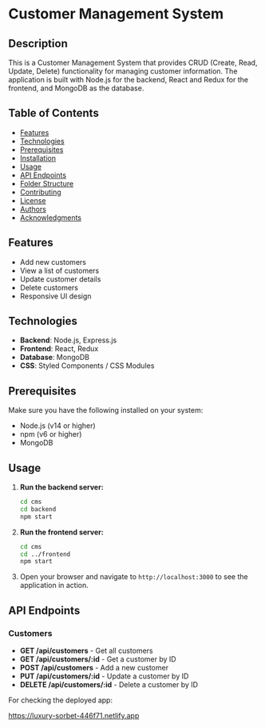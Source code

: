 # Customer Management System

## Description
This is a Customer Management System that provides CRUD (Create, Read, Update, Delete) functionality for managing customer information. The application is built with Node.js for the backend, React and Redux for the frontend, and MongoDB as the database.

## Table of Contents
- [Features](#features)
- [Technologies](#technologies)
- [Prerequisites](#prerequisites)
- [Installation](#installation)
- [Usage](#usage)
- [API Endpoints](#api-endpoints)
- [Folder Structure](#folder-structure)
- [Contributing](#contributing)
- [License](#license)
- [Authors](#authors)
- [Acknowledgments](#acknowledgments)

## Features
- Add new customers
- View a list of customers
- Update customer details
- Delete customers
- Responsive UI design

## Technologies
- **Backend**: Node.js, Express.js
- **Frontend**: React, Redux
- **Database**: MongoDB
- **CSS**: Styled Components / CSS Modules

## Prerequisites
Make sure you have the following installed on your system:
- Node.js (v14 or higher)
- npm (v6 or higher)
- MongoDB

## Usage
1. **Run the backend server:**
    ```bash
    cd cms
    cd backend
    npm start
    ```

2. **Run the frontend server:**
    ```bash
    cd cms
    cd ../frontend
    npm start
    ```

3. Open your browser and navigate to `http://localhost:3000` to see the application in action.

## API Endpoints
### Customers
- **GET /api/customers** - Get all customers
- **GET /api/customers/:id** - Get a customer by ID
- **POST /api/customers** - Add a new customer
- **PUT /api/customers/:id** - Update a customer by ID
- **DELETE /api/customers/:id** - Delete a customer by ID

For checking the deployed app:

https://luxury-sorbet-446f71.netlify.app
